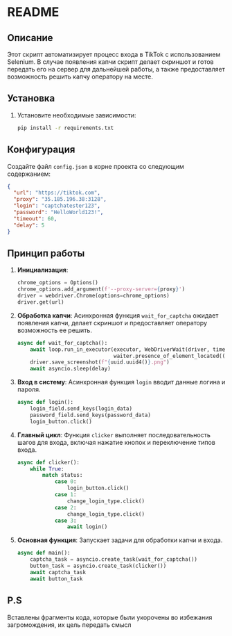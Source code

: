 # README

## Описание

Этот скрипт автоматизирует процесс входа в TikTok с использованием Selenium. В случае появления капчи скрипт делает скриншот и готов передать его на сервер для дальнейшей работы, а также предоставляет возможность решить капчу оператору на месте.

## Установка

1. Установите необходимые зависимости:
   ```bash
   pip install -r requirements.txt
   ```

## Конфигурация

Создайте файл `config.json` в корне проекта со следующим содержанием:
```json
{
  "url": "https://tiktok.com",
  "proxy": "35.185.196.38:3128",
  "login": "captchatester123",
  "password": "HelloWorld123!",
  "timeout": 60,
  "delay": 5
}
```

## Принцип работы

1. **Инициализация**:
   ```python
   chrome_options = Options()
   chrome_options.add_argument(f'--proxy-server={proxy}')
   driver = webdriver.Chrome(options=chrome_options)
   driver.get(url)
   ```

2. **Обработка капчи**: Асинхронная функция `wait_for_captcha` ожидает появления капчи, делает скриншот и предоставляет оператору возможность ее решить.
   ```python
   async def wait_for_captcha():
       await loop.run_in_executor(executor, WebDriverWait(driver, timeout).until,
                                  waiter.presence_of_element_located((By.XPATH, '//*[@id="captcha_container"]/div')))
       driver.save_screenshot(f"{uuid.uuid4()}.png")
       await asyncio.sleep(delay)
   ```

3. **Вход в систему**: Асинхронная функция `login` вводит данные логина и пароля.
   ```python
   async def login():
       login_field.send_keys(login_data)
       password_field.send_keys(password_data)
       login_button.click()
   ```

4. **Главный цикл**: Функция `clicker` выполняет последовательность шагов для входа, включая нажатие кнопок и переключение типов входа.
   ```python
   async def clicker():
       while True:
           match status:
               case 0:
                   login_button.click()
               case 1:
                   change_login_type.click()
               case 2:
                   change_login_type.click()
               case 3:
                   await login()
   ```

5. **Основная функция**: Запускает задачи для обработки капчи и входа.
   ```python
   async def main():
       captcha_task = asyncio.create_task(wait_for_captcha())
       button_task = asyncio.create_task(clicker())
       await captcha_task
       await button_task
   ```


## P.S
Вставлены фрагменты кода, которые были укорочены во избежания загромождения, их цель передать смысл
